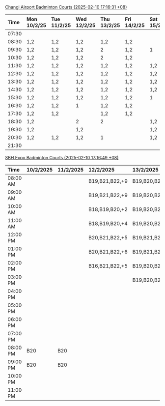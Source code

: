 [Changi Airport Badminton Courts (2025-02-10 17:16:31 +08)](https://www.carc.org.sg/FacilityBooking.aspx)

| Time   | Mon 10/2/25   | Tue 11/2/25   | Wed 12/2/25   | Thu 13/2/25   | Fri 14/2/25   | Sat 15/2/25   | Sun 16/2/25   |
|:-------|:--------------|:--------------|:--------------|:--------------|:--------------|:--------------|:--------------|
| 07:30  |               |               |               |               |               |               |               |
| 08:30  | 1,2           | 1,2           | 1,2           | 1,2           | 1,2           |               |               |
| 09:30  | 1,2           | 1,2           | 1,2           | 2             | 1,2           | 1             |               |
| 10:30  | 1,2           | 1,2           | 1,2           | 2             | 1,2           |               |               |
| 11:30  | 1,2           | 1,2           | 1,2           | 1,2           | 1,2           | 1,2           |               |
| 12:30  | 1,2           | 1,2           | 1,2           | 1,2           | 1,2           | 1,2           |               |
| 13:30  | 1,2           | 1,2           | 1,2           | 1,2           | 1,2           | 1,2           |               |
| 14:30  | 1,2           | 1,2           | 1,2           | 1,2           | 1,2           | 1,2           |               |
| 15:30  | 1,2           | 1,2           | 1,2           | 1,2           | 1,2           | 1             |               |
| 16:30  | 1,2           | 1,2           | 1             | 1,2           | 1,2           |               |               |
| 17:30  | 1,2           | 1,2           |               | 1,2           | 1,2           |               | 1,2           |
| 18:30  | 1,2           |               | 2             | 2             |               | 1,2           |               |
| 19:30  | 1,2           |               | 1,2           |               |               | 1,2           |               |
| 20:30  | 1,2           | 1,2           | 1,2           | 1             |               | 1,2           | 1,2           |
| 21:30  |               |               |               |               |               |               |               |

[SBH Expo Badminton Courts (2025-02-10 17:16:49 +08)](https://singaporebadmintonhall.getomnify.com/widgets/O3MRKGBH359GA55KHMG1RD)

| Time     | 10/2/2025   | 11/2/2025   | 12/2/2025      | 13/2/2025      | 14/2/2025      | 15/2/2025      | 16/2/2025      |
|:---------|:------------|:------------|:---------------|:---------------|:---------------|:---------------|:---------------|
| 08:00 AM |             |             | B19,B21,B22,+9 | B19,B20,B22,+7 | B19,B21,B22,+9 | B15,B16,B17,+4 | B12            |
| 09:00 AM |             |             | B19,B21,B22,+9 | B19,B20,B22,+8 | B20,B21,B22,+7 | B15,B16,B17,+4 |                |
| 10:00 AM |             |             | B18,B19,B20,+2 | B19,B20,B22,+5 | B18,B20,B21,+6 | B16,B19,B20,+4 |                |
| 11:00 AM |             |             | B18,B19,B20,+4 | B19,B20,B22,+5 | B19,B20,B21,+8 | B16,B19,B20,+4 |                |
| 12:00 PM |             |             | B20,B21,B22,+5 | B19,B21,B22,+9 | B19,B21,B22,+9 | B19,B21,B22,+9 |                |
| 01:00 PM |             |             | B20,B21,B22,+6 | B19,B21,B22,+9 | B19,B21,B22,+8 | B19,B21,B22,+9 |                |
| 02:00 PM |             |             | B16,B21,B22,+5 | B19,B20,B21,+8 | B19,B20,B21,+4 | B19,B21,B22,+6 |                |
| 03:00 PM |             |             |                | B19,B20,B21,+3 | B19,B20,B21,+3 |                |                |
| 04:00 PM |             |             |                |                |                |                |                |
| 05:00 PM |             |             |                |                |                |                |                |
| 06:00 PM |             |             |                |                |                |                |                |
| 07:00 PM |             |             |                |                |                |                |                |
| 08:00 PM | B20         | B20         |                |                |                |                |                |
| 09:00 PM | B20         | B20         |                |                |                |                |                |
| 10:00 PM |             |             |                |                |                | B19,B20,B22,+8 | B20,B21,B22,+6 |
| 11:00 PM |             |             |                |                |                | B19,B20,B22,+8 | B20,B21,B22,+6 |

